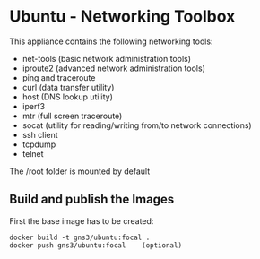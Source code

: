 # Ubuntu - Networking Toolbox

This appliance contains the following networking tools:

- net-tools (basic network administration tools)
- iproute2 (advanced network administration tools)
- ping and traceroute
- curl (data transfer utility)
- host (DNS lookup utility)
- iperf3
- mtr (full screen traceroute)
- socat (utility for reading/writing from/to network connections)
- ssh client
- tcpdump
- telnet

The /root folder is mounted by default

## Build and publish the Images

First the base image has to be created:

```
docker build -t gns3/ubuntu:focal .
docker push gns3/ubuntu:focal    (optional)
```
